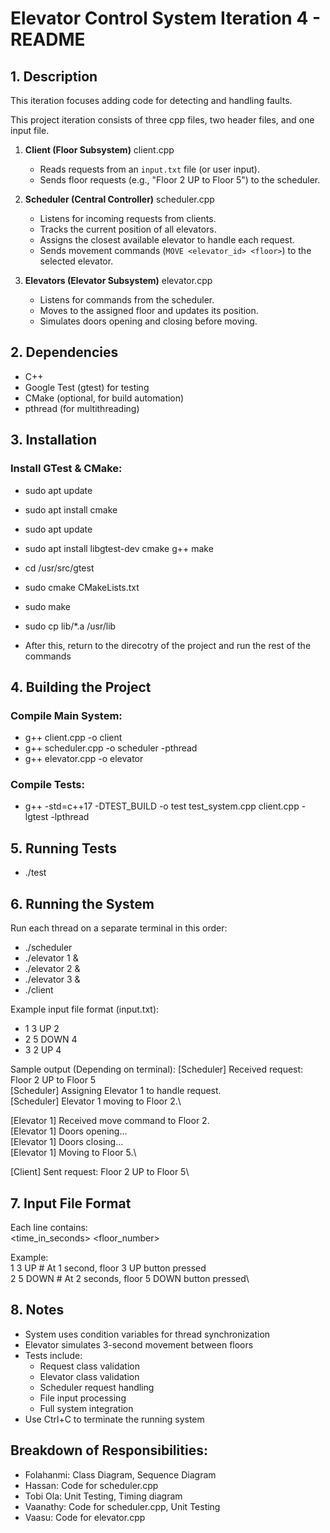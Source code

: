 
# Elevator Control System  Iteration 4 - README


## 1. Description

This iteration focuses adding code for detecting and handling faults. 

This project iteration consists of three cpp files, two header files, and one input file. 

1. **Client (Floor Subsystem)** client.cpp
   - Reads requests from an `input.txt` file (or user input).
   - Sends floor requests (e.g., "Floor 2 UP to Floor 5") to the scheduler.

2. **Scheduler (Central Controller)** scheduler.cpp
   - Listens for incoming requests from clients.
   - Tracks the current position of all elevators.
   - Assigns the closest available elevator to handle each request.
   - Sends movement commands (`MOVE <elevator_id> <floor>`) to the selected elevator.

3. **Elevators (Elevator Subsystem)** elevator.cpp
   - Listens for commands from the scheduler.
   - Moves to the assigned floor and updates its position.
   - Simulates doors opening and closing before moving.


## 2. Dependencies

- C++ 
- Google Test (gtest) for testing
- CMake (optional, for build automation)
- pthread (for multithreading)


## 3. Installation

### Install GTest & CMake:
- sudo apt update
- sudo apt install cmake

- sudo apt update
- sudo apt install libgtest-dev cmake g++ make

- cd /usr/src/gtest
- sudo cmake CMakeLists.txt
- sudo make
- sudo cp lib/*.a /usr/lib
- After this, return to the direcotry of the project and run the rest of the commands

## 4. Building the Project

### Compile Main System:
- g++ client.cpp -o client
- g++ scheduler.cpp -o scheduler -pthread
- g++ elevator.cpp -o elevator

### Compile Tests:
- g++ -std=c++17 -DTEST_BUILD -o test test_system.cpp client.cpp -lgtest -lpthread

## 5. Running Tests

- ./test

## 6. Running the System

Run each thread on a separate terminal in this order:
- ./scheduler
- ./elevator 1 &
- ./elevator 2 &
- ./elevator 3 &
- ./client

Example input file format (input.txt):
- 1 3 UP 2
- 2 5 DOWN 4
- 3 2 UP 4

Sample output (Depending on terminal):
[Scheduler] Received request: Floor 2 UP to Floor 5\
[Scheduler] Assigning Elevator 1 to handle request.\
[Scheduler] Elevator 1 moving to Floor 2.\

[Elevator 1] Received move command to Floor 2.\
[Elevator 1] Doors opening...\
[Elevator 1] Doors closing...\
[Elevator 1] Moving to Floor 5.\

[Client] Sent request: Floor 2 UP to Floor 5\


## 7. Input File Format

Each line contains:\
<time_in_seconds> <floor_number> <direction>

Example:\
1 3 UP    # At 1 second, floor 3 UP button pressed\
2 5 DOWN  # At 2 seconds, floor 5 DOWN button pressed\


## 8. Notes

- System uses condition variables for thread synchronization
- Elevator simulates 3-second movement between floors
- Tests include:
  * Request class validation
  * Elevator class validation
  * Scheduler request handling
  * File input processing
  * Full system integration
- Use Ctrl+C to terminate the running system

## Breakdown of Responsibilities:

- Folahanmi: Class Diagram, Sequence Diagram
- Hassan: Code for scheduler.cpp
- Tobi Ola: Unit Testing, Timing diagram
- Vaanathy: Code for scheduler.cpp, Unit Testing
- Vaasu: Code for elevator.cpp


